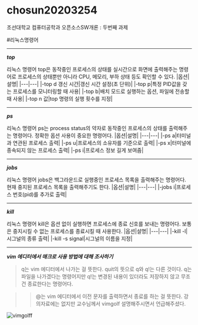 # chosun20203254
조선대학교 컴퓨터공학과 오픈소스SW개론 : 두번째 과제

#리눅스명령어

***
***top***

리눅스 명령어 top은 동작중인 프로세스의 상태를 실시간으로 화면에 출력해주는 명령어로 프로세스의 상태뿐만 아니라 CPU, 메모리, 부하 상태 등도 확인할 수 있다.
|옵션|설명|
|---|---|
|-top d 갱신 시간|갱신 시간 설정(초 단위)|
|-top p|특정 PID값을 갖는 프로세스를 모니터링할 때 사용|
|-top b|배치 모드로 실행하는 옵션, 파일에 전송할 때 사용|
|-top n 값|top 명령의 실행 횟수를 지정|
***
***ps***

리눅스 명령어 ps는 process status의 약자로 동작중인 프로세스의 상태를 출력해주는 명령어다. 정확한 옵션 사용이 중요한 명령어다.
|옵션|설명|
|---|---|
|-ps a|터미널과 연관된 프로세스 출력|
|-ps u|프로세스의 소유자를 기준으로 출력|
|-ps x|터미널에 종속되지 않는 프로세스 출력|
|-ps i|프로세스 정보 길게 보여줌|
***
***jobs***

리눅스 명령어 jobs은 백그라운드로 실행중인 프로세스 목록을 출력해주는 명령어다. 현재 중지된 프로세스 목록을 출력해주기도 한다.
|옵션|설명|
|---|---|
|-jobs i|프로세스 번호(pid)를 추가로 출력|
***
***kill***

리눅스 명령어 kill은 옵션 없이 실행하면 프로세스에 종료 신호를 보내는 명령어다. 보통은 중지시킬 수 없는 프로세스를 종료시킬 때 사용한다.
|옵션|설명|
|---|---|
|-kill -l|시그널의 종류 출력|
|-kill -s signal|시그널의 이름을 지정|
***

***vim 에디터에서 매크로 사용 방법에 대해 조사하기***

> q는 vim 에디터에서 나가는 걸 뜻한다. quit의 뜻으로 q와 q!는 다른 것이다. q는 파일을 나가겠다는 명령어지만 q!는 변경된 내용이 있더라도 저장하지 않고 무조건 종료한다는 명령어다.

>> @는 vim 에디터에서 이전 문자를 출력하면서 종료를 하는 걸 뜻한다. 강의자료에는 없지만 교수님께서 vimgolf 설명해주시면서 언급해주셨다.

![vimgolff](https://user-images.githubusercontent.com/106863241/171995185-8e2b9998-8728-4b59-a30b-42f6b613cfca.png)
